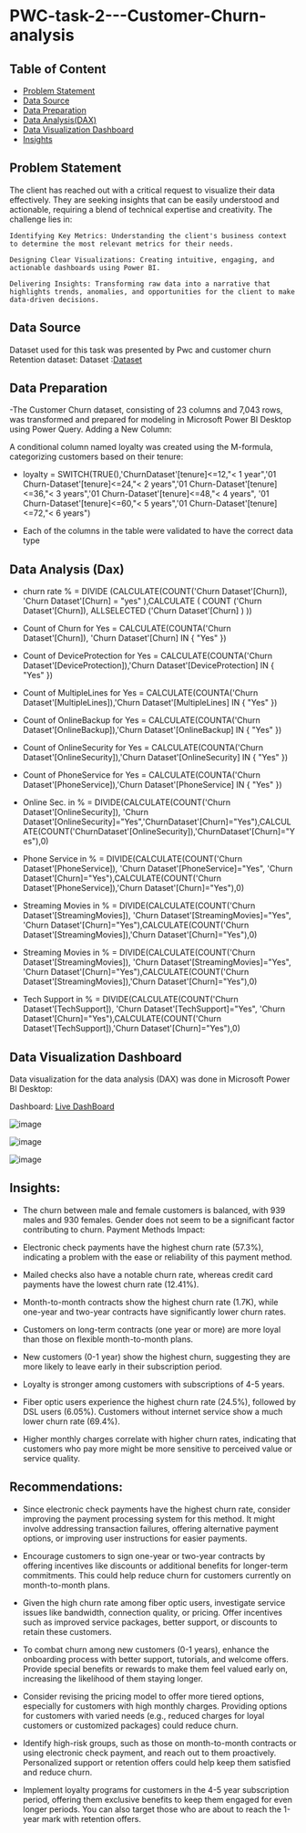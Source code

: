 # PWC-task-2---Customer-Churn-analysis

## **Table of Content**
- [Problem Statement](#problem-statement)
- [Data Source](#data-source)
- [Data Preparation](#data-preparation)
- [Data Analysis(DAX)](#data-analysis-dax)
- [Data Visualization Dashboard](#data-visualization-dashboard)
- [Insights](#insights)


## **Problem Statement**

The client has reached out with a critical request to visualize their data effectively. They are seeking insights that can be easily understood and actionable, requiring a blend of technical expertise and creativity. The challenge lies in:

    Identifying Key Metrics: Understanding the client's business context to determine the most relevant metrics for their needs.

    Designing Clear Visualizations: Creating intuitive, engaging, and actionable dashboards using Power BI.

    Delivering Insights: Transforming raw data into a narrative that highlights trends, anomalies, and opportunities for the client to make data-driven decisions.
## **Data Source**
Dataset used for this task was presented by Pwc and customer churn Retention dataset:
Dataset :[Dataset](https://github.com/nehajade03/PWC-task-2---Customer-Churn-analysis/blob/main/Customer%20Churn-Dataset.xlsx)

## **Data Preparation**
-The Customer Churn dataset, consisting of 23 columns and 7,043 rows, was transformed and prepared for modeling in Microsoft Power BI Desktop using Power Query. 
Adding a New Column:

A conditional column named loyalty was created using the M-formula, categorizing customers based on their tenure:

- loyalty = SWITCH(TRUE(),'ChurnDataset'[tenure]<=12,"< 1 year",'01 Churn-Dataset'[tenure]<=24,"< 2 years",'01 Churn-Dataset'[tenure]<=36,"< 3 years",'01 Churn-Dataset'[tenure]<=48,"< 4 years", '01 Churn-Dataset'[tenure]<=60,"< 5 years",'01 Churn-Dataset'[tenure]<=72,"< 6 years")

- Each of the columns in the table were validated to have the correct data type

## **Data Analysis (Dax)**

- churn rate % = DIVIDE (CALCULATE(COUNT('Churn Dataset'[Churn]), 'Churn Dataset'[Churn] = "yes" ),CALCULATE ( COUNT ('Churn Dataset'[Churn]), ALLSELECTED ('Churn Dataset'[Churn] ) ))

- Count of Churn for Yes = CALCULATE(COUNTA('Churn Dataset'[Churn]), 'Churn Dataset'[Churn] IN { "Yes" })

- Count of DeviceProtection for Yes = CALCULATE(COUNTA('Churn Dataset'[DeviceProtection]),'Churn Dataset'[DeviceProtection] IN { "Yes" })

- Count of MultipleLines for Yes = CALCULATE(COUNTA('Churn Dataset'[MultipleLines]),'Churn Dataset'[MultipleLines] IN { "Yes" })

- Count of OnlineBackup for Yes = CALCULATE(COUNTA('Churn Dataset'[OnlineBackup]),'Churn Dataset'[OnlineBackup] IN { "Yes" })

- Count of OnlineSecurity for Yes = CALCULATE(COUNTA('Churn Dataset'[OnlineSecurity]),'Churn Dataset'[OnlineSecurity] IN { "Yes" })

- Count of PhoneService for Yes = CALCULATE(COUNTA('Churn Dataset'[PhoneService]),'Churn Dataset'[PhoneService] IN { "Yes" })

- Online Sec. in % = DIVIDE(CALCULATE(COUNT('Churn Dataset'[OnlineSecurity]), 'Churn Dataset'[OnlineSecurity]="Yes",'ChurnDataset'[Churn]="Yes"),CALCULATE(COUNT('ChurnDataset'[OnlineSecurity]),'ChurnDataset'[Churn]="Yes"),0)

- Phone Service in % = DIVIDE(CALCULATE(COUNT('Churn Dataset'[PhoneService]), 'Churn Dataset'[PhoneService]="Yes", 'Churn Dataset'[Churn]="Yes"),CALCULATE(COUNT('Churn Dataset'[PhoneService]),'Churn Dataset'[Churn]="Yes"),0)

- Streaming Movies in % = DIVIDE(CALCULATE(COUNT('Churn Dataset'[StreamingMovies]), 'Churn Dataset'[StreamingMovies]="Yes", 'Churn Dataset'[Churn]="Yes"),CALCULATE(COUNT('Churn Dataset'[StreamingMovies]),'Churn Dataset'[Churn]="Yes"),0)

- Streaming Movies in % = DIVIDE(CALCULATE(COUNT('Churn Dataset'[StreamingMovies]), 'Churn Dataset'[StreamingMovies]="Yes", 'Churn Dataset'[Churn]="Yes"),CALCULATE(COUNT('Churn Dataset'[StreamingMovies]),'Churn Dataset'[Churn]="Yes"),0)

- Tech Support in % = DIVIDE(CALCULATE(COUNT('Churn Dataset'[TechSupport]), 'Churn Dataset'[TechSupport]="Yes", 'Churn Dataset'[Churn]="Yes"),CALCULATE(COUNT('Churn Dataset'[TechSupport]),'Churn Dataset'[Churn]="Yes"),0)

## **Data Visualization Dashboard**

Data visualization for the data analysis (DAX) was done in Microsoft Power BI Desktop:

Dashboard: [Live DashBoard](https://app.powerbi.com/groups/me/reports/eb881247-8074-40f0-99e5-efc7001f8bf6/7181f392639793d2c785?experience=power-bi)

![image](https://github.com/user-attachments/assets/6b85d626-446b-4c4e-87a0-da0bb2bb0559)

![image](https://github.com/user-attachments/assets/607c1fc8-77cf-4a5b-aa87-47db8550f8e4)

![image](https://github.com/user-attachments/assets/975bc982-effa-4716-b88e-34280635064e)

## **Insights**:

- The churn between male and female customers is balanced, with 939 males and 930 females. Gender does not seem to be a significant factor contributing to churn.
Payment Methods Impact:

- Electronic check payments have the highest churn rate (57.3%), indicating a problem with the ease or reliability of this payment method.

- Mailed checks also have a notable churn rate, whereas credit card payments have the lowest churn rate (12.41%).

- Month-to-month contracts show the highest churn rate (1.7K), while one-year and two-year contracts have significantly lower churn rates.

- Customers on long-term contracts (one year or more) are more loyal than those on flexible month-to-month plans.

- New customers (0-1 year) show the highest churn, suggesting they are more likely to leave early in their subscription period.

- Loyalty is stronger among customers with subscriptions of 4-5 years.

- Fiber optic users experience the highest churn rate (24.5%), followed by DSL users (6.05%). Customers without internet service show a much lower churn rate (69.4%).


- Higher monthly charges correlate with higher churn rates, indicating that customers who pay more might be more sensitive to perceived value or service quality.

## **Recommendations**:

- Since electronic check payments have the highest churn rate, consider improving the payment processing system for this method.
 It might involve addressing transaction failures, offering alternative payment options, or improving user instructions for easier payments.

- Encourage customers to sign one-year or two-year contracts by offering incentives like discounts or additional benefits for longer-term commitments. This could help reduce churn for customers currently on month-to-month plans.

- Given the high churn rate among fiber optic users, investigate service issues like bandwidth, connection quality, or pricing. Offer incentives such as improved service packages, better support, or discounts to retain these customers.


- To combat churn among new customers (0-1 years), enhance the onboarding process with better support, tutorials, and welcome offers. Provide special benefits or rewards to make them feel valued early on, increasing the likelihood of them staying longer.

- Consider revising the pricing model to offer more tiered options, especially for customers with high monthly charges. Providing options for customers with varied needs (e.g., reduced charges for loyal customers or customized packages) could reduce churn.
  

- Identify high-risk groups, such as those on month-to-month contracts or using electronic check payment, and reach out to them proactively. Personalized support or retention offers could help keep them satisfied and reduce churn.

- Implement loyalty programs for customers in the 4-5 year subscription period, offering them exclusive benefits to keep them engaged for even longer periods. You can also target those who are about to reach the 1-year mark with retention offers.

























